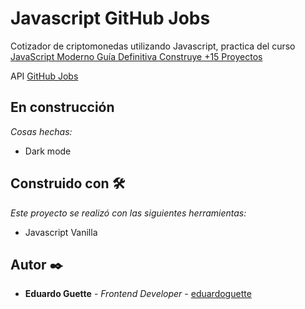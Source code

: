 # Javascript GitHub Jobs
Cotizador de criptomonedas utilizando Javascript, practica del curso [JavaScript Moderno Guía Definitiva Construye +15 Proyectos](https://www.udemy.com/course/javascript-moderno-guia-definitiva-construye-10-proyectos/)
 
<!-- ## [LIVE DEMO / PRUEBALO AQUÍ]() ✔ -->
API [GitHub Jobs](https://jobs.github.com/positions.json?description=&location=&page=1)

## En construcción

_Cosas hechas:_

- Dark mode
 
## Construido con 🛠️

_Este proyecto se realizó con las siguientes herramientas:_

- Javascript Vanilla

## Autor ✒️
- **Eduardo Guette** - _Frontend Developer_ - [eduardoguette](https://github.com/eduardoguette)
